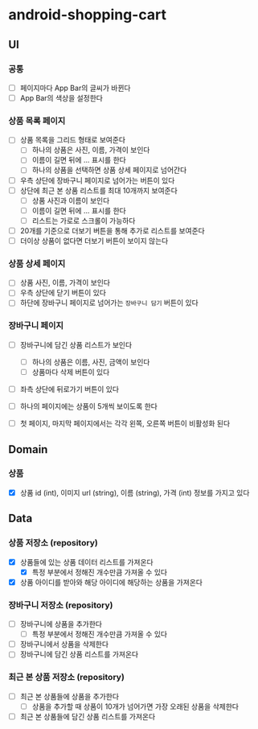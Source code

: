 # android-shopping-cart

## UI

### 공통
- [ ] 페이지마다 App Bar의 글씨가 바뀐다
- [ ] App Bar의 색상을 설정한다

### 상품 목록 페이지
- [ ] 상품 목록을 그리드 형태로 보여준다
  - [ ] 하나의 상품은 사진, 이름, 가격이 보인다
  - [ ] 이름이 길면 뒤에 ... 표시를 한다
  - [ ] 하나의 상품을 선택하면 상품 상세 페이지로 넘어간다
- [ ] 우측 상단에 장바구니 페이지로 넘어가는 버튼이 있다
- [ ] 상단에 최근 본 상품 리스트를 최대 10개까지 보여준다
  - [ ] 상품 사진과 이름이 보인다
  - [ ] 이름이 길면 뒤에 ... 표시를 한다
  - [ ] 리스트는 가로로 스크롤이 가능하다
- [ ] 20개를 기준으로 더보기 버튼을 통해 추가로 리스트를 보여준다
- [ ] 더이상 상품이 없다면 더보기 버튼이 보이지 않는다

### 상품 상세 페이지
- [ ] 상품 사진, 이름, 가격이 보인다
- [ ] 우측 상단에 닫기 버튼이 있다
- [ ] 하단에 장바구니 페이지로 넘어가는 `장바구니 담기` 버튼이 있다

### 장바구니 페이지
- [ ] 장바구니에 담긴 상품 리스트가 보인다
  - [ ] 하나의 상품은 이름, 사진, 금액이 보인다
  - [ ] 상품마다 삭제 버튼이 있다
- [ ] 좌측 상단에 뒤로가기 버튼이 있다
- [ ] 하나의 페이지에는 상품이 5개씩 보이도록 한다
- [ ] 첫 페이지, 마지막 페이지에서는 각각 왼쪽, 오른쪽 버튼이 비활성화 된다


## Domain

### 상품
- [x] 상품 id (int), 이미지 url (string), 이름 (string), 가격 (int) 정보를 가지고 있다


## Data

### 상품 저장소 (repository)
- [x] 상품들에 있는 상품 데이터 리스트를 가져온다
  - [x] 특정 부분에서 정해진 개수만큼 가져올 수 있다
- [x] 상품 아이디를 받아와 해당 아이디에 해당하는 상품을 가져온다

### 장바구니 저장소 (repository)
- [ ] 장바구니에 상품을 추가한다
  - [ ] 특정 부분에서 정해진 개수만큼 가져올 수 있다
- [ ] 장바구니에서 상품을 삭제한다
- [ ] 장바구니에 담긴 상품 리스트를 가져온다

### 최근 본 상품 저장소 (repository)
- [ ] 최근 본 상품들에 상품을 추가한다
  - [ ] 상품을 추가할 때 상품이 10개가 넘어가면 가장 오래된 상품을 삭제한다
- [ ] 최근 본 상품들에 담긴 상품 리스트를 가져온다
